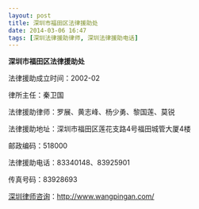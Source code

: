```yaml
---
layout: post
title: 深圳市福田区法律援助处
date: 2014-03-06 16:47
tags: [深圳法律援助律师, 深圳法律援助电话]
---
```

<strong>深圳市福田区法律援助处</strong>

法律援助成立时间：2002-02

律所主任：秦卫国

法律援助律师：罗展、黄志峰、杨少勇、黎国莲、莫锐

法律援助地址：深圳市福田区莲花支路4号福田城管大厦4楼

邮政编码：518000

法律援助电话：83340148、83925901

传真号码：83928693


<a href="http://www.wangpingan.com/">深圳律师咨询</a>：<a href="http://www.wangpingan.com/">http://www.wangpingan.com/</a>

